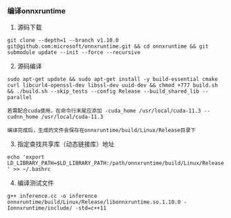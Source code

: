 ### 编译onnxruntime
1. 源码下载

`git clone --depth=1 --branch v1.10.0 git@github.com:microsoft/onnxruntime.git && cd onnxruntime && git submodule update --init --force --recursive`

2. 源码编译

`sudo apt-get update && sudo apt-get install -y build-essential cmake curl libcurl4-openssl-dev libssl-dev uuid-dev && chmod +777 build.sh && ./build.sh --skip_tests --config Release --build_shared_lib --parallel`

`若需配合cuda使用，在命令行末尾应添加 -cuda_home /usr/local/cuda-11.3 --cudnn_home /usr/local/cuda-11.3`

`编译完成后，生成的文件会保存在onnxruntime/build/Linux/Release目录下`

3. 指定查找共享库（动态链接库）地址

`echo 'export LD_LIBRARY_PATH=$LD_LIBRARY_PATH:/path/onnxruntime/build/Linux/Release' >> ~/.bashrc`

4. 编译测试文件

`g++ inference.cc -o inference onnxruntime/build/Linux/Release/libonnxruntime.so.1.10.0 -Ionnxruntime/include/ -std=c++11`